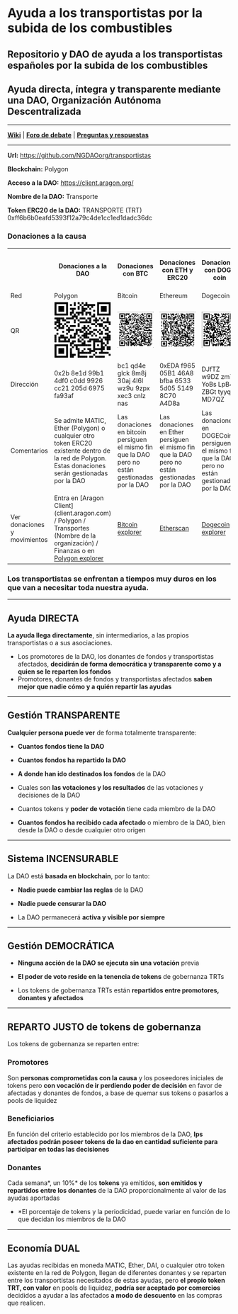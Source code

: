# Ayuda a los transportistas por la subida de los combustibles
## Repositorio y DAO de ayuda a los transportistas españoles por la subida de los combustibles
## Ayuda directa, íntegra y transparente mediante una DAO, Organización Autónoma Descentralizada

---

**[Wiki](https://github.com/NGDAOorg/provida/wiki/DAOs)** | **[Foro de debate](https://github.com/NGDAOorg/transportistas/discussions)** | **[Preguntas y respuestas](https://github.com/NGDAOorg/transportistas/discussions/categories/q-a)**

---

**Url:** https://github.com/NGDAOorg/transportistas

**Blockchain:** Polygon

**Acceso a la DAO:** https://client.aragon.org/

**Nombre de la DAO:** Transporte

**Token ERC20 de la DAO:**  TRANSPORTE (TRT) 0xff6b6b0eafd5393f12a79c4de1cc1ed1dadc36dc

### Donaciones a la causa

<table>
 <tr>
  <th></th>
  <th> <h4>Donaciones a la DAO</h4> </th>
  <th> <h4>Donaciones con BTC</h4> </th>
  <th> <h4>Donaciones con ETH y ERC20</h4> </th>
  <th> <h4>Donaciones con DOGE coin</h4> </th>
 </tr>
 <tr>
  <td>Red</td>
  <td>Polygon</td>
  <td>Bitcoin</td>
  <td>Ethereum</td>
  <td>Dogecoin</td>
 </tr>
 <tr>
  <td>QR </td>
  <td><img src="/assets/images/TRT.png"></td>
  <td><img src="/assets/images/btc.png"></td>
  <td> <img src="/assets/images/eth.png"></td>
  <td><img src="/assets/images/doge.png"></td>
 </tr>
 <tr>
  <td>Dirección</td>
  <td>0x2b 8e1d 99b1 4df0 c0dd 9926 cc21 205d 6975 fa93af</td>
  <td>bc1 qd4e glck 8m8j 30aj 4l6l wz9u 9zpx xec3 cnlz nas</td>
  <td>0xEDA f965 05B1 46A8 bfba 6533 5d05 5149 8C70 A4D8a</td>
  <td>DJfTZ w9DZ zm7t YoBs LpB4 ZBGt tyyq MD7QZ</td>
 </tr>
 <tr>
  <td>Comentarios</td>
  <td>Se admite MATIC, Ether (Polygon) o cualquier otro token ERC20 existente dentro de la red de Polygon.<br/>Estas donaciones serán gestionadas por la DAO</td>
  <td>Las donaciones en bitcoin persiguen el mismo fin que la DAO pero no están gestionadas por la DAO</td>
  <td>Las donaciones en Ether persiguen el mismo fin que la DAO pero no están gestionadas por la DAO</td>
  <td>Las donaciones en DOGECoin persiguen el mismo fin que la DAO pero no están gestionadas por la DAO</td>
 </tr>
 <tr>
  <td>Ver donaciones y movimientos</td>
  <td>Entra en <a href=""></a>[Aragon Client](client.aragon.com) / Polygon / Transportes (Nombre de la organización) / Finanzas o en <a href="https://polygonscan.com/address/0x2b8e1d99b14df0c0dd9926cc21205d6975fa93af">Polygon explorer</a></td>
  <td><a href="https://www.blockchain.com/es/btc/address/bc1qd4eglck8m8j30aj4l6lwz9u9zpxxec3cnlznas">Bitcoin explorer</a></td>
  <td><a href="https://etherscan.io/address/0xEDAf96505B146A8bfba65335d0551498C70A4D8a">Etherscan</a></td>
  <td><a href="https://dogechain.info/address/DJfTZw9DZzm7tYoBsLpB4ZBGttyyqMD7QZ">Dogecoin explorer</a></td>
 </tr>
</table>

### Los transportistas se enfrentan a tiempos muy duros en los que van a necesitar toda nuestra ayuda.

---

## Ayuda DIRECTA
**La ayuda llega directamente**, sin intermediarios, a las propios transportistas o a sus asociaciones.

  * Los promotores de la DAO, los donantes de fondos y transportistas afectados, **decidirán de forma democrática y transparente como y a quien se le reparten los fondos**
  * Promotores, donantes de fondos y transportistas afectados **saben mejor que nadie cómo y a quién repartir las ayudas**

---

## Gestión TRANSPARENTE
**Cualquier persona puede ver** de forma totalmente transparente:

* **Cuantos fondos tiene la DAO**

* **Cuantos fondos ha repartido la DAO**

* **A donde han ido destinados los fondos** de la DAO

* Cuales son **las votaciones y los resultados** de las votaciones y decisiones de la DAO

* Cuantos tokens y **poder de votación** tiene cada miembro de la DAO

* **Cuantos fondos ha recibido cada afectado** o miembro de la DAO, bien desde la DAO o desde cualquier otro origen

---

## Sistema INCENSURABLE
La DAO está **basada en blockchain**, por lo tanto:

* **Nadie puede cambiar las reglas** de la DAO

* **Nadie puede censurar la DAO**

* La DAO permanecerá **activa y visible por siempre**

---

## Gestión DEMOCRÁTICA
* **Ninguna acción de la DAO se ejecuta sin una votación** previa

* **El poder de voto reside en la tenencia de tokens** de gobernanza TRTs

* Los tokens de gobernanza TRTs están **repartidos entre promotores, donantes y afectados**

---

## REPARTO JUSTO de tokens de gobernanza
Los tokens de gobernanza se reparten entre:

### Promotores

Son **personas comprometidas con la causa** y los poseedores iniciales de tokens pero **con vocación de ir perdiendo poder de decisión** en favor de afectadas y donantes de fondos, a base de quemar sus tokens o pasarlos a pools de liquidez

### Beneficiarios

En función del criterio establecido por los miembros de la DAO, **lps afectados podrán poseer tokens de la dao en cantidad suficiente para participar en todas las decisiones**

### Donantes

Cada semana*, un 10%* de los **tokens** ya emitidos, **son emitidos y repartidos entre los donantes** de la DAO proporcionalmente al valor de las ayudas aportadas

* *El porcentaje de tokens y la periodicidad, puede variar en función de lo que decidan los miembros de la DAO

---

## Economía DUAL
Las ayudas recibidas en moneda MATIC, Ether, DAI, o cualquier otro token existente en la red de Polygon, llegan de diferentes donantes y se reparten entre los transportistas necesitados de estas ayudas, pero **el propio token TRT, con valor** en pools de liquidez, **podría ser aceptado por comercios** decididos a ayudar a las afectados **a modo de descuento** en las compras que realicen.
